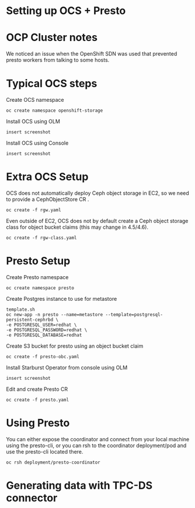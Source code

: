 # Setting up OCS + Presto

# OCP Cluster notes

We noticed an issue when the OpenShift SDN was used that prevented presto
workers from talking to some hosts.

# Typical OCS steps

Create OCS namespace

```
oc create namespace openshift-storage
```

Install OCS using OLM

```
insert screenshot
``` 

Install OCS using Console

```
insert screenshot
```

# Extra OCS Setup

OCS does not automatically deploy Ceph object storage in EC2, so we need to
provide a CephObjectStore CR .

```
oc create -f rgw.yaml
```

Even outside of EC2, OCS does not by default create a Ceph object storage
class for object bucket claims (this may change in 4.5/4.6).

```
oc create -f rgw-class.yaml
```

# Presto Setup

Create Presto namespace

```
oc create namespace presto
```

Create Postgres instance to use for metastore
```
template.sh
oc new-app -n presto --name=metastore --template=postgresql-persistent-cephrbd \
-e POSTGRESQL_USER=redhat \
-e POSTGRESQL_PASSWORD=redhat \
-e POSTGRESQL_DATABASE=redhat
```

Create S3 bucket for presto using an object bucket claim

```
oc create -f presto-obc.yaml
```

Install Starburst Operator from console using OLM

```
insert screenshot
```

Edit and create Presto CR

```
oc create -f presto.yaml
```

# Using Presto

You can either expose the coordinator and connect from your local machine using
the presto-cli, or you can rsh to the coordinator deployment/pod and use the
presto-cli located there.

```
oc rsh deployment/presto-coordinator
```

# Generating data with TPC-DS connector

